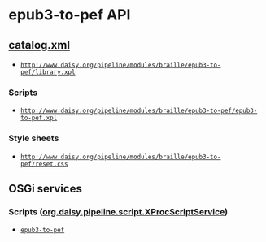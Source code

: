 # epub3-to-pef API

## <a href="resources/META-INF/catalog.xml" class="source">catalog.xml</a>

- <a href="resources/xml/xproc/library.xpl" class="apidoc">`http://www.daisy.org/pipeline/modules/braille/epub3-to-pef/library.xpl`</a>

### Scripts

- <a href="resources/xml/xproc/epub3-to-pef.xpl" class="apidoc">`http://www.daisy.org/pipeline/modules/braille/epub3-to-pef/epub3-to-pef.xpl`</a>

### Style sheets

- [`http://www.daisy.org/pipeline/modules/braille/epub3-to-pef/reset.css`](resources/css/reset.css)

## OSGi services

### Scripts ([org.daisy.pipeline.script.XProcScriptService](http://daisy.github.io/pipeline/api/org/daisy/pipeline/script/XProcScriptService.html))

- <a href="resources/xml/xproc/epub3-to-pef.xpl" class="userdoc">`epub3-to-pef`</a>


<link rev="dp2:doc" href="./"/>
<link rel="rdf:type" href="http://www.daisy.org/ns/pipeline/apidoc"/>
